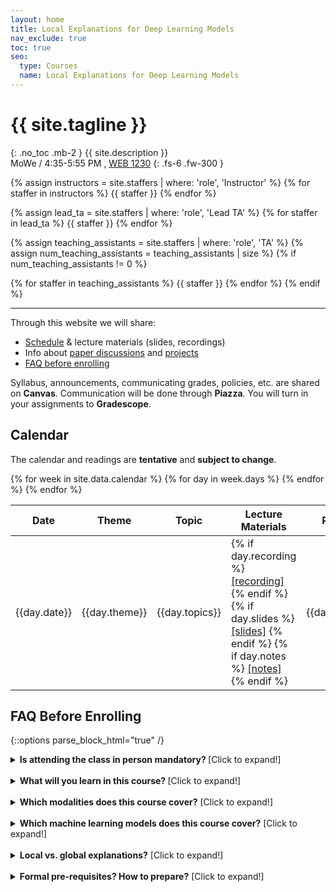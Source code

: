 ```yaml
---
layout: home
title: Local Explanations for Deep Learning Models
nav_exclude: true
toc: true
seo:
  type: Courses
  name: Local Explanations for Deep Learning Models
---
```


# {{ site.tagline }}
{: .no_toc .mb-2 }
{{ site.description }}
<br>
MoWe / 4:35-5:55 PM	, [WEB 1230](https://map.utah.edu/index.html?code=WEB) 
{: .fs-6 .fw-300 }

{% assign instructors = site.staffers | where: 'role', 'Instructor' %}
{% for staffer in instructors %}
{{ staffer }}
{% endfor %}

{% assign lead_ta = site.staffers | where: 'role', 'Lead TA' %}
{% for staffer in lead_ta %}
{{ staffer }}
{% endfor %}

{% assign teaching_assistants = site.staffers | where: 'role', 'TA' %}
{% assign num_teaching_assistants = teaching_assistants | size %}
{% if num_teaching_assistants != 0 %}

{% for staffer in teaching_assistants %}
{{ staffer }}
{% endfor %}
{% endif %}

---

Through this website we will share:
* [Schedule](https://utah-explainability.github.io/#calendar) & lecture materials (slides, recordings)
* Info about [paper discussions]() and [projects]()
* [FAQ before enrolling](https://utah-explainability.github.io/#faq-before-enrolling)

Syllabus, announcements, communicating grades, policies, etc. are shared on **Canvas**. Communication will be done through **Piazza**. You will turn in your assignments to **Gradescope**.

## Calendar

The calendar and readings are **tentative** and **subject to change**.

<table>
  <thead>
  <tr>
    <th>Date</th>
    <th>Theme</th>
    <th>Topic</th>
    <th>Lecture Materials</th>
    <th>Readings</th>
    <th>Work due</th>
  </tr>
  </thead>
  <tbody>
  {% for week in site.data.calendar %}
    {% for day in week.days %}
      <tr>
        <td>{{day.date}}</td>
        <td class="cal-content">{{day.theme}}</td>
        <td class="cal-content">{{day.topics}}</td>
        <td class="cal-content">
          {% if day.recording %}
            <a href="{{day.recording}}" class="cal-content-link">[recording]</a>
          {% endif %}
          {% if day.slides %}
            <a href="{{day.slides}}" class="cal-content-link">[slides]</a>
          {% endif %}
          {% if day.notes %}
            <a href="{{day.notes}}" class="cal-content-link">[notes]</a>
          {% endif %}
        </td>
        <td class="cal-content">{{day.readings}}</td>
        <td class="cal-content">{{day.due}}</td>
      </tr>
    {% endfor %}
  {% endfor %}
  </tbody>
</table>

## FAQ Before Enrolling

{::options parse_block_html="true" /}
<details><summary markdown="span"><b>Is attending the class in person mandatory? </b> [Click to expand!]</summary>              

Six paper discussions, five in-class group activites, exam, and poster presentations must be attended in person. Given that this makes 13 class session in total, the instructor does not recommend enrolling in this class if you can't attend it in person.

</details>                   
<br/>

<details><summary markdown="span"><b>What will you learn in this course? </b> [Click to expand!]</summary>

* **Train a transformer-based model** for an NLP or computer vision application, **obtain its predictions**, and apply common explainability methods (covered in lectures) to **explain the predictions**. Four <u>homework assignments</u> are designed to work on this. 

* **Define utility/function of an explanation for a given application.** This course should teach you to ask: “What will best accomplish the explanatory functions [I hope to achieve in this case]?” (specific; application-based) instead of “Is this an appropriate explanation [in this case]?” (generic; very common in current ML research). A successful <u>project proposal</u>  (a component of the grade) has to define an appropriate function.

* **Identify and apply a method that creates appropriate explanations for a desired utility/function.** A successful <u>intermediate project status</u> report should identify such a method.

* Conduct a **user study** to evaluate produced explanations based on their utility. The course has a <u>dedicated session</u> for preparing an interface for a user study and <u>another session</u> for conducting it with class peers. Having a user study ready ready for the class is a component of the project grade as well as a successful <u>final project presentation</u> that shows how well explanations accomplish the explanatory function according to the study.

* **Read cutting-edge research publications** requiring being acquainted with the principles and concepts of explainable ML. There will be <u>six class sessions devoted to paper discussions</u>. This part of the course will be organized as a role-playing paper reading seminar with 5 regular roles: original author, scientific peer reviewer, archaeologist, imaginative researcher, and original author of a related paper. Those who are not assigned to be the official presenters will either play a wild card role (any role they’d like to be, such as an industry practitioner, a cranky researcher, etc.) or complete a written artifact (a study notes, a blog post, an opinion piece, a scribe of the class discussion). This format requires everyone to actually read the papers and engage in the discussion about them. The paper discussion is one of the main components of the grade. 

* Follow an *ACL/EMNLP (leading NLP conferences) review style to properly **review a research paper** on explainable ML. One of the roles in the role-playing paper discussion is “scientific peer reviewer”. You will <u>take that role once</u> and your review will contribute to your paper discussion grade. 

</details>                   
<br/>

<details><summary markdown="span"><b>Which modalities does this course cover?</b> [Click to expand!]</summary>    

We will almost exclusively talk about **applications in NLP (so text)** and in computer vision with **static images**. Inputs in these domains are represented with [embeddings](https://course18.fast.ai/lessonsml1/lesson11.html)---high-dimensional vectors of floating point numbers whose individual dimensions are not interpretable. If you are interested in applications that fall under data science, you will instead likely work with "meaningful" features such as income of a person or zip code of a certain location. This course is not about such applications. We hope you find the course useful even if the data you work with is handled differently from text or images. We believe it can be inspiring to think whether these methods can be applied to a different domain, and realizing that they cannot, can be useful.
</details>                   
<br/>

<details><summary markdown="span"><b>Which machine learning models does this course cover?</b> [Click to expand!]</summary>    

We focus on deep learning models (deep neural networks) and we will almost solely talk about [transformer](http://jalammar.github.io/illustrated-transformer/)-based models. 

</details>                   
<br/>

<details><summary markdown="span"><b>Local vs. global explanations?</b> [Click to expand!]</summary>    

This course will **not** focus on [global methods](https://christophm.github.io/interpretable-ml-book/scope-of-interpretability.html) that analyze models'  behavior and internals such as [probing](https://nlp.stanford.edu/~johnhew/interpreting-probes.html). We focus on methods that answer questions such as: 

* Which part of the input led to assigning this label?             
* How to edit the input to change the model's answer to something else?                           
* In plain English, why is this input assigned this label?                   
* Which training examples caused the prediction?  

</details>                   
<br/>

<details><summary markdown="span"><b>Formal pre-requisites? How to prepare?</b> [Click to expand!]</summary>    

This course doesn't have formal pre-requisites because these days one can learn about machine learning and adjacent topics in many different ways, but we expected that you...

* ...are experienced with programming in Python, 
* ...are comfortable with basic calculus, probability, and linear algebra, 
* ...have solid machine learning foundations, 
* ...have some familiarity with [pytorch](https://pytorch.org/), 
* ...are acquainted with Deep Learning 101. 

If you completed CS 5353/6353 (Deep Learning) or CS 5340/6340 (Natural Language Processing) or CS 5350/6350 (Machine Learning), we expect you will be able to keep up. 


**<span style="color: black;">My advice:</span>** If you are interested in the course, **give it a  try**. We will spend the first two weeks going over the background and have a graded programming assignment about it. If you struggle with the background concepts and the first homework, you can withdraw---students may drop a course within the first two weeks of a given semester without any penalties. 


**<span style="color: black;">Revisiting/polishing your knowledge.</span>** You can prepare by:

1. There are a ton of Python resources for people with some programming experience. Check them out [here](https://wiki.python.org/moin/BeginnersGuide/Programmers). My colleagues suggest these: [1](https://www.learnpython.org/), [2](https://diveintopython3.net/), [3](https://snakify.org/en/), and [4](https://runestone.academy/ns/books/published/thinkcspy/index.html?mode=browsing).

2. Math and machine learning basics are nicely covered in the first part of the [Deep Learning book](https://www.deeplearningbook.org/). Obviously, you can use the same book to familiarize yourself with deep learning, especially with the contents of Chapter 6 and Chapter 8 that are a must for this course. 

3. [Deep Learning with PyTorch: A 60 Minute Blitz](https://pytorch.org/tutorials/beginner/deep_learning_60min_blitz.html) (highly recommended)

4. [Practical Deep Learning for Coders by Fast.ai](https://course.fast.ai/) (3: Neural net foundations; 5: From-scratch model, 13: Backpropagation & MLP, 14: Backpropagation)

</details>                   
<br/>